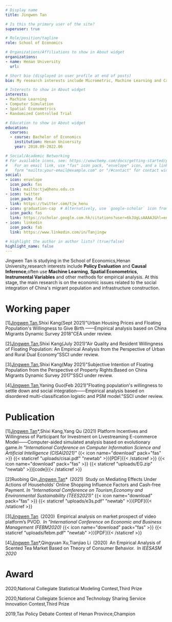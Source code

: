 ```yaml
---
# Display name
title: Jingwen Tan

# Is this the primary user of the site?
superuser: true

# Role/position/tagline
role: School of Economics

# Organizations/Affiliations to show in About widget
organizations:
- name: Henan University
  url: 

# Short bio (displayed in user profile at end of posts)
bio: My research interests include Micrometric, Machine Learning and Causal Inference

# Interests to show in About widget
interests:
- Machine Learning
- Computer Simulation
- Spatial Econometrics
- Randomized Controlled Trial

# Education to show in About widget
education:
  courses:
  - course: Bachelor of Economics
    institution: Henan University
    year: 2018.09-2022.06

# Social/Academic Networking
# For available icons, see: https://wowchemy.com/docs/getting-started/page-builder/#icons
#   For an email link, use "fas" icon pack, "envelope" icon, and a link in the
#   form "mailto:your-email@example.com" or "/#contact" for contact widget.
social:
- icon: envelope
  icon_pack: fas
  link: mailto:tjw@henu.edu.cn
- icon: twitter
  icon_pack: fab
  link: https://twitter.com/tjw_henu
- icon: graduation-cap  # Alternatively, use `google-scholar` icon from `ai` icon pack
  icon_pack: fas
  link: https://scholar.google.com.hk/citations?user=6kJUgLsAAAAJ&hl=en
- icon: linkedin
  icon_pack: fab
  link: https://www.linkedin.com/in/Tanjingw

# Highlight the author in author lists? (true/false)
highlight_name: false
---
```


Jingwen Tan is studying in the School of Economics,Henan University,research interests include <b>Policy Evaluation</b> and <b>Causal Inference</b>,often use <b>Machine Learning</b>, <b>Spatial Econometrics</b>, <b>Instrumental Variables</b> and other methods for empirical analysis. At this stage, the main research is on the economic issues related to the social integration of China's migrant population and infrastructure construction.



<h1>Working paper</h1>

[1]<u>Jingwen Tan</u>,Shixi Kang(Sept 2021)"Urban Housing Prices and Floating Population's Willingness to Give Birth
——Empirical analysis based on China Migrants Dynamic Survey 2018"CEA under review.

[2]<u>Jingwen Tan</u>,Shixi Kang(July 2021)“Air Quality and Resident Willingness of Floating Population: An Empirical Analysis from the Perspective of Urban and Rural Dual Economy”SSCI under review.

[3]<u>Jingwen Tan</u>,Shixi Kang(May 2021)"Subjective Intention of Floating Population from the Perspective of Property Rights:Based on China Migrants Dynamic Survey 2017"SSCI under review.

[4]<u>Jingwen Tan</u>,Yaning Guo(Feb 2021)"Floating population's willingness to settle down and social integration——Empirical analysis based on disordered multi-classification logistic and PSM model."SSCI under review.


<h1>Publication</h1>

[1]<u>Jingwen Tan</u>*,Shixi Kang,Yang Qu (2021) Platform Incentives and Willingness of Participant for Investment on Livestreaming E-commerce Model——Computer-aided simulated analysis based on evolutionary game.<i>In "International Conference on Computer Information Science and Artificial Intelligence (CISAI2021)"</i>
{{< icon name="download" pack="fas" >}} {{< staticref "uploads/cisai.pdf" "newtab" >}}[PDF]{{< /staticref >}}
{{< icon name="download" pack="fas" >}} {{< staticref "uploads/EG.zip" "newtab" >}}[code]{{< /staticref >}}

[2]Ruobing Qin,<u>Jingwen Tan</u>* (2021) Study on Mediating Effects Under Actions of Households' Online Shopping Influence Factors and Cash-free Payment. <i>In "International Comference on Tourism,Economy and Environmental Sustainability (TEES2021)"</i>
{{< icon name="download" pack="fas" >}} {{< staticref "uploads/e3s.pdf" "newtab" >}}[PDF]{{< /staticref >}}

[3]<u>Jingwen Tan</u> (2020) Empirical analysis on market prospect of video platform’s PVOD. *In "International Conference on Economic and Business Management (FEBM2020)*
{{< icon name="download" pack="fas" >}} {{< staticref "uploads/febm.pdf" "newtab" >}}[PDF]{{< /staticref >}}

[4]<u>Jingwen Tan</u>*,Qingyuan Xu,Tianjiao Li (2020) An Empirical Analysis of Scented Tea Market Based on Theory of Consumer Behavior. *In IEESASM 2020*



<h1>Award</h1>

2020,National Collegiate Statistical Modeling Contest,Third Prize

2020,National Collegiate Science and Technology Sharing Service Innovation Contest,Third Prize

2019,Tax Policy Debate Contest of Henan Province,Champion

